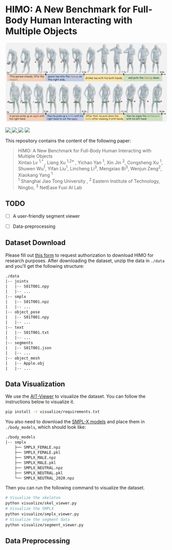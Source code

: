 # HIMO: A New Benchmark for Full-Body Human Interacting with Multiple Objects

![](./assets/teaser.png)

<p align="left">
  <a href=''>
    <img src='https://img.shields.io/badge/Arxiv-2312.16051-A42C25?style=flat&logo=arXiv&logoColor=A42C25'>
  </a>
  <a href=''>
    <img src='https://img.shields.io/badge/Paper-PDF-yellow?style=flat&logo=arXiv&logoColor=yellow'>
  </a>
  <a href='https://lvxintao.github.io/himo'>
  <img src='https://img.shields.io/badge/Project-Page-pink?style=flat&logo=Google%20chrome&logoColor=pink'></a>
  <a href="" target='_blank'>
    <img src="https://visitor-badge.laobi.icu/badge?page_id=LvXinTao.HIMO_dataset&left_color=gray&right_color=orange">
  </a>
</p>

This repository contains the content of the following paper:
> HIMO: A New Benchmark for Full-Body Human Interacting with Multiple Objects <br> Xintao Lv <sup>1,* </sup>, Liang Xu <sup>1,2* </sup>, Yichao Yan <sup>1</sup>, Xin Jin <sup>2</sup>, Congsheng Xu <sup>1</sup>, Shuwen Wu<sup>1</sup>, Yifan Liu<sup>1</sup>, Lincheng Li<sup>3</sup>, Mengxiao Bi<sup>3</sup>, Wenjun Zeng<sup>2</sup>, Xiaokang Yang <sup>1</sup> <br>
> <sup>1</sup> Shanghai Jiao Tong University , <sup>2</sup> Eastern Institute of Technology, Ningbo, <sup>3</sup> NetEase Fuxi AI Lab

##  TODO
- [ ] A user-friendly segment viewer
- [ ] Data-preprocessing


## Dataset Download
Please fill out [this form](https://docs.google.com/forms/d/e/1FAIpQLSdl5adeyKxBSBFZpgs0A7-dAouRkMFAGUP5iz3zxGDj_PhB1w/viewform) to request authorization to download HIMO for research purposes.
After downloading the dataset, unzip the data in `./data` and you'll get the following structure:
```shell
./data
|-- joints
|   |-- S01T001.npy
|   |-- ...
|-- smplx
|   |-- S01T001.npz
|   |-- ...
|-- object_pose
|   |-- S01T001.npy
|   |-- ...
|-- text
|   |-- S01T001.txt
|   |-- ...
|-- segments
|   |-- S01T001.json
|   |-- ...
|-- object_mesh
|   |-- Apple.obj
|   |-- ...

```

## Data Visualization
We use the [AIT-Viewer](https://github.com/eth-ait/aitviewer) to visualize the dataset. You can follow the instructions below to visualize it.
```bash
pip install -r visualize/requirements.txt
```
You also need to download the [SMPL-X models](https://smpl-x.is.tue.mpg.de/) and place them in `./body_models`, which should look like:
```shell
./body_models
|-- smplx
    ├── SMPLX_FEMALE.npz
    ├── SMPLX_FEMALE.pkl
    ├── SMPLX_MALE.npz
    ├── SMPLX_MALE.pkl
    ├── SMPLX_NEUTRAL.npz
    ├── SMPLX_NEUTRAL.pkl
    └── SMPLX_NEUTRAL_2020.npz
```
Then you can run the following command to visualize the dataset.
```bash
# Visualize the skeleton
python visualize/skel_viewer.py
# Visualize the SMPLX
python visualize/smplx_viewer.py
# Visualize the segment data
python visualize/segment_viewer.py
```

## Data Preprocessing